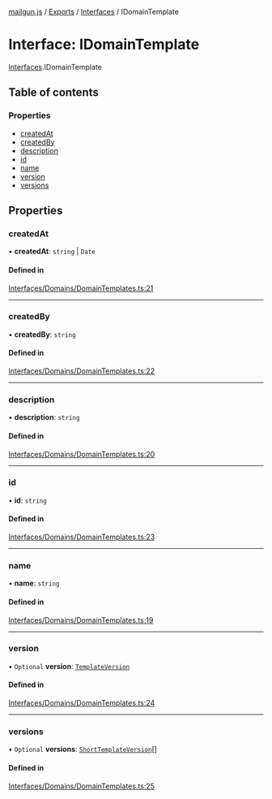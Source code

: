 [mailgun.js](../README.md) / [Exports](../modules.md) / [Interfaces](../modules/Interfaces.md) / IDomainTemplate

# Interface: IDomainTemplate

[Interfaces](../modules/Interfaces.md).IDomainTemplate

## Table of contents

### Properties

- [createdAt](Interfaces.IDomainTemplate.md#createdat)
- [createdBy](Interfaces.IDomainTemplate.md#createdby)
- [description](Interfaces.IDomainTemplate.md#description)
- [id](Interfaces.IDomainTemplate.md#id)
- [name](Interfaces.IDomainTemplate.md#name)
- [version](Interfaces.IDomainTemplate.md#version)
- [versions](Interfaces.IDomainTemplate.md#versions)

## Properties

### createdAt

• **createdAt**: `string` \| `Date`

#### Defined in

[Interfaces/Domains/DomainTemplates.ts:21](https://github.com/mailgun/mailgun.js/blob/044491a/lib/Interfaces/Domains/DomainTemplates.ts#L21)

___

### createdBy

• **createdBy**: `string`

#### Defined in

[Interfaces/Domains/DomainTemplates.ts:22](https://github.com/mailgun/mailgun.js/blob/044491a/lib/Interfaces/Domains/DomainTemplates.ts#L22)

___

### description

• **description**: `string`

#### Defined in

[Interfaces/Domains/DomainTemplates.ts:20](https://github.com/mailgun/mailgun.js/blob/044491a/lib/Interfaces/Domains/DomainTemplates.ts#L20)

___

### id

• **id**: `string`

#### Defined in

[Interfaces/Domains/DomainTemplates.ts:23](https://github.com/mailgun/mailgun.js/blob/044491a/lib/Interfaces/Domains/DomainTemplates.ts#L23)

___

### name

• **name**: `string`

#### Defined in

[Interfaces/Domains/DomainTemplates.ts:19](https://github.com/mailgun/mailgun.js/blob/044491a/lib/Interfaces/Domains/DomainTemplates.ts#L19)

___

### version

• `Optional` **version**: [`TemplateVersion`](../modules.md#templateversion)

#### Defined in

[Interfaces/Domains/DomainTemplates.ts:24](https://github.com/mailgun/mailgun.js/blob/044491a/lib/Interfaces/Domains/DomainTemplates.ts#L24)

___

### versions

• `Optional` **versions**: [`ShortTemplateVersion`](../modules.md#shorttemplateversion)[]

#### Defined in

[Interfaces/Domains/DomainTemplates.ts:25](https://github.com/mailgun/mailgun.js/blob/044491a/lib/Interfaces/Domains/DomainTemplates.ts#L25)
